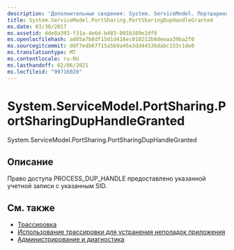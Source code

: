 ```yaml
---
description: 'Дополнительные сведения: System. ServiceModel. Портшаринг. Портшарингдуфандлегрантед'
title: System.ServiceModel.PortSharing.PortSharingDupHandleGranted
ms.date: 03/30/2017
ms.assetid: dde8a393-f31a-4e6d-b483-001b389e2df9
ms.openlocfilehash: ad05a7b8df15d1d416ec010212b8deeaa39ba2f0
ms.sourcegitcommit: ddf7edb67715a5b9a45e3dd44536dabc153c1de0
ms.translationtype: MT
ms.contentlocale: ru-RU
ms.lasthandoff: 02/06/2021
ms.locfileid: "99716020"
---
```

# <a name="systemservicemodelportsharingportsharingduphandlegranted"></a>System.ServiceModel.PortSharing.PortSharingDupHandleGranted

System.ServiceModel.PortSharing.PortSharingDupHandleGranted  
  
## <a name="description"></a>Описание  

 Право доступа PROCESS_DUP_HANDLE предоставлено указанной учетной записи с указанным SID.  
  
## <a name="see-also"></a>См. также

- [Трассировка](index.md)
- [Использование трассировки для устранения неполадок приложения](using-tracing-to-troubleshoot-your-application.md)
- [Администрирование и диагностика](../index.md)

